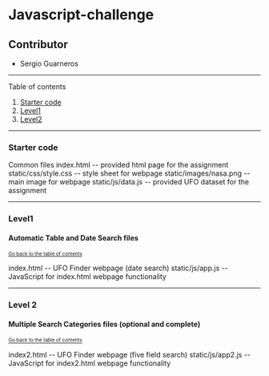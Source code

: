 # Javascript-challenge
## Contributor
* Sergio Guarneros

---
Table of contents <a name="toc"></a>

1. [Starter code](#start)
2. [Level1](#1)
3. [Level2](#2)

---

### Starter code <a name="start"></a>

Common files
index.html -- provided html page for the assignment
static/css/style.css -- style sheet for webpage
static/images/nasa.png -- main image for webpage
static/js/data.js -- provided UFO dataset for the assignment

---

### Level1 <a name="1"></a>
#### Automatic Table and Date Search files
<sub><sup>[Go back to the table of contents](#toc)</sub></sup>

index.html -- UFO Finder webpage (date search)
static/js/app.js -- JavaScript for index.html webpage functionality

---

### Level 2 <a name="2"></a>
#### Multiple Search Categories files (optional and complete)
<sub><sup>[Go back to the table of contents](#toc)</sub></sup>

index2.html -- UFO Finder webpage (five field search)
static/js/app2.js -- JavaScript for index2.html webpage functionality
